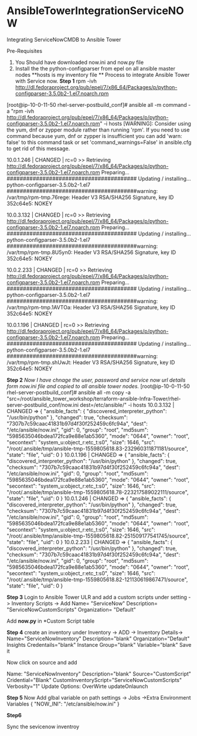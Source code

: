 # AnsibleTowerIntegrationServiceNOW
Integrating ServiceNowCMDB to Ansible Tower

Pre-Requisites
1. You Should have downloaded now.ini and now.py file 
2. Install the the python-configparser from epel on all ansible master nodes
**hosts is my inventory file **
Process to integrate Ansible Tower with Service now. 
**Step 1**
rpm -ivh http://dl.fedoraproject.org/pub/epel/7/x86_64/Packages/p/python-configparser-3.5.0b2-1.el7.noarch.rpm

[root@ip-10-0-11-50 rhel-server-postbuild_conf]# ansible all -m command -a "rpm -ivh http://dl.fedoraproject.org/pub/epel/7/x86_64/Packages/p/python-configparser-3.5.0b2-1.el7.noarch.rpm" -i hosts
 [WARNING]: Consider using the yum, dnf or zypper module rather than running 'rpm'.  If you need to use command because yum, dnf or zypper is insufficient you can add
'warn: false' to this command task or set 'command_warnings=False' in ansible.cfg to get rid of this message.

10.0.1.246 | CHANGED | rc=0 >>
Retrieving http://dl.fedoraproject.org/pub/epel/7/x86_64/Packages/p/python-configparser-3.5.0b2-1.el7.noarch.rpm
Preparing...                          ########################################
Updating / installing...
python-configparser-3.5.0b2-1.el7     ########################################warning: /var/tmp/rpm-tmp.76rege: Header V3 RSA/SHA256 Signature, key ID 352c64e5: NOKEY

10.0.3.132 | CHANGED | rc=0 >>
Retrieving http://dl.fedoraproject.org/pub/epel/7/x86_64/Packages/p/python-configparser-3.5.0b2-1.el7.noarch.rpm
Preparing...                          ########################################
Updating / installing...
python-configparser-3.5.0b2-1.el7     ########################################warning: /var/tmp/rpm-tmp.8U5yn0: Header V3 RSA/SHA256 Signature, key ID 352c64e5: NOKEY

10.0.2.233 | CHANGED | rc=0 >>
Retrieving http://dl.fedoraproject.org/pub/epel/7/x86_64/Packages/p/python-configparser-3.5.0b2-1.el7.noarch.rpm
Preparing...                          ########################################
Updating / installing...
python-configparser-3.5.0b2-1.el7     ########################################warning: /var/tmp/rpm-tmp.1AVTOa: Header V3 RSA/SHA256 Signature, key ID 352c64e5: NOKEY

10.0.1.196 | CHANGED | rc=0 >>
Retrieving http://dl.fedoraproject.org/pub/epel/7/x86_64/Packages/p/python-configparser-3.5.0b2-1.el7.noarch.rpm
Preparing...                          ########################################
Updating / installing...
python-configparser-3.5.0b2-1.el7     ########################################warning: /var/tmp/rpm-tmp.shUwJt: Header V3 RSA/SHA256 Signature, key ID 352c64e5: NOKEY

**Step 2**
*Now I have chnage the user, password and service now url details form now.ini file and copied to all ansible tower nodes.*
[root@ip-10-0-11-50 rhel-server-postbuild_conf]# ansible all -m copy -a "src=/root/ansible_tower_workshop/terraform-ansible-Infra-Tower/rhel-server-postbuild_conf/now.ini dest=/etc/ansible/" -i hosts
10.0.3.132 | CHANGED => {
    "ansible_facts": {
        "discovered_interpreter_python": "/usr/bin/python"
    },
    "changed": true,
    "checksum": "7307b7c59caac41831b97d4f30f252459c6fc94a",
    "dest": "/etc/ansible/now.ini",
    "gid": 0,
    "group": "root",
    "md5sum": "5985635046bdea172fca9e88e1ab5360",
    "mode": "0644",
    "owner": "root",
    "secontext": "system_u:object_r:etc_t:s0",
    "size": 1646,
    "src": "/root/.ansible/tmp/ansible-tmp-1559805618.83-232960311871181/source",
    "state": "file",
    "uid": 0
}
10.0.1.196 | CHANGED => {
    "ansible_facts": {
        "discovered_interpreter_python": "/usr/bin/python"
    },
    "changed": true,
    "checksum": "7307b7c59caac41831b97d4f30f252459c6fc94a",
    "dest": "/etc/ansible/now.ini",
    "gid": 0,
    "group": "root",
    "md5sum": "5985635046bdea172fca9e88e1ab5360",
    "mode": "0644",
    "owner": "root",
    "secontext": "system_u:object_r:etc_t:s0",
    "size": 1646,
    "src": "/root/.ansible/tmp/ansible-tmp-1559805618.78-223217589022111/source",
    "state": "file",
    "uid": 0
}
10.0.1.246 | CHANGED => {
    "ansible_facts": {
        "discovered_interpreter_python": "/usr/bin/python"
    },
    "changed": true,
    "checksum": "7307b7c59caac41831b97d4f30f252459c6fc94a",
    "dest": "/etc/ansible/now.ini",
    "gid": 0,
    "group": "root",
    "md5sum": "5985635046bdea172fca9e88e1ab5360",
    "mode": "0644",
    "owner": "root",
    "secontext": "system_u:object_r:etc_t:s0",
    "size": 1646,
    "src": "/root/.ansible/tmp/ansible-tmp-1559805618.82-251509177541745/source",
    "state": "file",
    "uid": 0
}
10.0.2.233 | CHANGED => {
    "ansible_facts": {
        "discovered_interpreter_python": "/usr/bin/python"
    },
    "changed": true,
    "checksum": "7307b7c59caac41831b97d4f30f252459c6fc94a",
    "dest": "/etc/ansible/now.ini",
    "gid": 0,
    "group": "root",
    "md5sum": "5985635046bdea172fca9e88e1ab5360",
    "mode": "0644",
    "owner": "root",
    "secontext": "system_u:object_r:etc_t:s0",
    "size": 1646,
    "src": "/root/.ansible/tmp/ansible-tmp-1559805618.82-121130619867471/source",
    "state": "file",
    "uid": 0
}

**Step 3**
Login to Ansible Tower ULR and add a custom scripts under setting -> Inventory Scripts -> Add 
Name= "ServiceNow" 
Description= "ServiceNowCustomScripts"
Organization= "Default"

Add **now.py** in *Custom Script table

**Step 4**
create an inventory under Inventory -> ADD -> Inventory
Details-> Name="ServiceNowInventory" Description="blank" Organization="Default"
Insights Credentails="blank" Instance Group="blank"
Variable="blank"
Save it

Now click on source and add 

Name: "ServiceNowInventory" Description="blank" Source="CustomScript"
Cridential="Blank" CustomInventoryScript="ServiceNowCustomScripts"  Verbosity="1"
Update Options:
   OverWirte
   updateOnlaunch

**Step 5**
Now Add glbal variable on path settings -> Jobs ->Extra Environment Variables
{
"NOW_INI": "/etc/ansible/now.ini"
}

**Step6**

Sync the sevicenow inventroy


